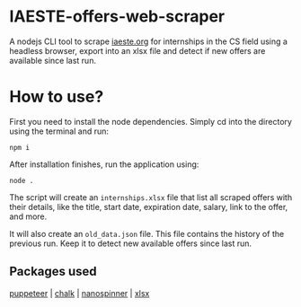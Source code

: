 # IAESTE-offers-web-scraper
A nodejs CLI tool to scrape [iaeste.org](https://iaeste.org) for internships in the CS field using a headless browser, export into an xlsx file and detect if new offers are available since last run.


# How to use?
First you need to install the node dependencies. Simply cd into the directory using the terminal and run:

    npm i
After installation finishes, run the application using:
    
    node .
The script will create an `internships.xlsx` file that list all scraped offers with their details, like the title, start date, expiration date, salary, link to the offer, and more.

It will also create an `old_data.json` file. This file contains the history of the previous run. Keep it to detect new available offers since last run.

## Packages used
[puppeteer](https://github.com/puppeteer/puppeteer) | [chalk](https://github.com/chalk/chalk) | [nanospinner](https://github.com/usmanyunusov/nanospinner) | [xlsx](https://github.com/SheetJS/sheetjs)

